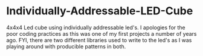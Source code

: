 # Individually-Addressable-LED-Cube
4x4x4 Led cube using individually addressable led's. 
I apologies for the poor coding practices as this was one of my first projects a number of years ago. 
FYI, there are two different libraries used to write to the led's as I was playing around with producible patterns in both.
